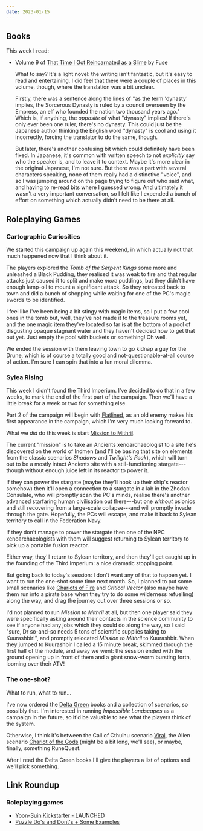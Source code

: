 ```yaml
---
date: 2023-01-15
---
```


## Books

This week I read:

- Volume 9 of [That Time I Got Reincarnated as a Slime][] by Fuse

  What to say?  It's a light novel: the writing isn't fantastic, but it's easy
  to read and entertaining.  I did feel that there were a couple of places in
  this volume, though, where the translation was a bit unclear.

  Firstly, there was a sentence along the lines of "as the term 'dynasty'
  implies, the Sorcerous Dynasty is ruled by a council overseen by the Empress,
  an elf who founded the nation two thousand years ago."  Which is, if anything,
  the *opposite* of what "dynasty" implies!  If there's only ever been one
  ruler, there's no dynasty.  This could just be the Japanese author thinking
  the English word "dynasty" is cool and using it incorrectly, forcing the
  translator to do the same, though.

  But later, there's another confusing bit which could definitely have been
  fixed.  In Japanese, it's common with written speech to not *explicitly* say
  who the speaker is, and to leave it to context.  Maybe it's more clear in the
  original Japanese, I'm not sure.  But there was a part with several characters
  speaking, none of them really had a distinctive "voice", and so I was jumping
  around on the page trying to figure out who said what, and having to re-read
  bits where I guessed wrong.  And ultimately it wasn't a very important
  conversation, so I felt like I expended a bunch of effort on something which
  actually didn't need to be there at all.

[That Time I Got Reincarnated as a Slime]: https://en.wikipedia.org/wiki/That_Time_I_Got_Reincarnated_as_a_Slime


## Roleplaying Games

### Cartographic Curiosities

We started this campaign up again this weekend, in which actually not that much
happened now that I think about it.

The players explored the *Tomb of the Serpent Kings* some more and unleashed a
Black Pudding, they realised it was weak to fire and that regular attacks just
caused it to split and make *more* puddings, but they didn't have enough
lamp-oil to mount a significant attack.  So they retreated back to town and did
a bunch of shopping while waiting for one of the PC's magic swords to be
identified.

I feel like I've been being a bit stingy with magic items, so I put a few cool
ones in the tomb but, well, they've not made it to the treasure rooms yet, and
the one magic item they've located so far is at the bottom of a pool of
disgusting opaque stagnant water and they haven't decided how to get that out
yet.  Just empty the pool with buckets or something!  Oh well.

We ended the session with them leaving town to go kidnap a guy for the Drune,
which is of course a totally good and not-questionable-at-all course of action.
I'm sure I can spin that into a fun moral dilemma.

### Sylea Rising

This week I didn't found the Third Imperium.  I've decided to do that in a few
weeks, to mark the end of the first part of the campaign.  Then we'll have a
little break for a week or two for something else.

Part 2 of the campaign will begin with [Flatlined][], as an old enemy makes his
first appearance in the campaign, which I'm very much looking forward to.

What we *did* do this week is start [Mission to Mithril][].

The current "mission" is to take an Ancients xenoarchaeologist to a site he's
discovered on the world of Indmen (and I'll be basing that site on elements from
the classic scenarios *Shadows* and *Twilight's Peak*), which will turn out to
be a mostly intact Ancients site with a still-functioning stargate---though
without enough juice left in its reactor to power it.

If they can power the stargate (maybe they'll hook up their ship's reactor
somehow) then it'll open a connection to a stargate in a lab in the Zhodani
Consulate, who will promptly scan the PC's minds, realise there's another
advanced starfaring human civilisation out there---but one *without* psionics
and still recovering from a large-scale collapse---and will promptly invade
through the gate.  Hopefully, the PCs will escape, and make it back to Sylean
territory to call in the Federation Navy.

If they don't manage to power the stargate then one of the NPC
xenoarchaeologists with them will suggest returning to Sylean territory to pick
up a portable fusion reactor.

Either way, they'll return to Sylean territory, and then they'll get caught up
in the founding of the Third Imperium: a nice dramatic stopping point.

But going back to today's session: I don't want any of that to happen yet.  I
want to run the one-shot some time next month.  So, I planned to put some small
scenarios like [Chariots of Fire][] and *Critical Vector* (also maybe have them
run into a pirate base when they try to do some wilderness refuelling) along the
way, and drag the journey out over three sessions or so.

I'd not planned to run *Mission to Mithril* at all, but then one player said
they were specifically asking around their contacts in the science community to
see if anyone had any jobs which they could do along the way, so I said "sure,
Dr so-and-so needs 5 tons of scientific supplies taking to Kuurashbir!", and
promptly relocated *Mission to Mithril* to Kuurashbir.  When they jumped to
Kuurashbir I called a 15 minute break, skimmed through the first half of the
module, and away we went: the session ended with the ground opening up in front
of them and a giant snow-worm bursting forth, looming over their ATV!

[Flatlined]: https://www.youtube.com/watch?v=pwhJCQs69Jw
[Mission to Mithril]: https://www.youtube.com/watch?v=Q4vULypIu1U
[Chariots of Fire]: https://www.youtube.com/watch?v=fUN3zc2hnU0

### The one-shot?

What to run, what to run...

I've now ordered the [Delta Green][] books and a collection of scenarios, so
possibly that.  I'm interested in running *Impossible Landscapes* as a campaign
in the future, so it'd be valuable to see what the players think of the system.

Otherwise, I think it's between the Call of Cthulhu scenario [Viral][], the
Alien scenario [Chariot of the Gods][] (might be a bit long, we'll see), or
maybe, finally, something RuneQuest.

After I read the Delta Green books I'll give the players a list of options and
we'll pick something.

[Delta Green]: https://www.delta-green.com/
[Viral]: https://www.youtube.com/watch?v=yARYswKpalw
[Chariot of the Gods]: https://www.youtube.com/watch?v=UCcCXHpzIIo


## Link Roundup

### Roleplaying games

- [Yoon-Suin Kickstarter - LAUNCHED ](http://monstersandmanuals.blogspot.com/2023/01/yoon-suin-kickstarter-launched.html)
- [Puzzle Do's and Dont's + Some Examples](https://goblinpunch.blogspot.com/2023/01/puzzle-dos-and-donts-some-examples.html)

